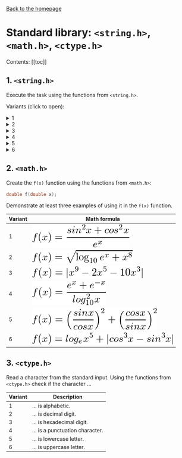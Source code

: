 [Back to the homepage](../README.md)

# Standard library: `<string.h>`, `<math.h>`, `<ctype.h>`

Contents:
[[toc]]

## 1. `<string.h>`

Execute the task using the functions from `<string.h>`.

Variants (click to open):

<details>
<summary>1</summary>
<hr>

Combine the two strings using the `strcat()` function and display the result:

```c
char destination[20] = "Bombarda ";
char source[] = "Maxima";
```

<hr>
</details>

<details>
<summary>2</summary>
<hr>

Create and compare two strings using the `strcmp()` function and show the message if they are equal.

<hr>
</details>

<details>
<summary>3</summary>
<hr>

Create a string, find the length of the string using the `strlen()` function, and display the result.

<hr>
</details>

<details>
<summary>4</summary>
<hr>

Combine the two strings using the `strcat()` function and display the result:

```c
char destination[20] = "Avada";
char source[] = " Kedavra";
```

<hr>
</details>

<details>
<summary>5</summary>
<hr>

Create and compare two strings using the `strcmp()` function and show the message if they are equal.

<hr>
</details>

<details>
<summary>6</summary>
<hr>

Create a string, find the length of the string using the `strlen()` function, and display the result.

<hr>
</details>

## 2. `<math.h>`

Create the `f(x)` function using the functions from `<math.h>`:

```c
double f(double x);
```

Demonstrate at least three examples of using it in the `f(x)` function.

| Variant | Math formula            |
| ------- | ----------------------- |
| 1       | ![8.2.1.png](8.2.1.png) |
| 2       | ![8.2.2.png](8.2.2.png) |
| 3       | ![8.2.3.png](8.2.3.png) |
| 4       | ![8.2.4.png](8.2.4.png) |
| 5       | ![8.2.5.png](8.2.5.png) |
| 6       | ![8.2.6.png](8.2.6.png) |

## 3. `<ctype.h>`

Read a character from the standard input. Using the functions from `<ctype.h>` check if the character  ...

| Variant | Description                     |
| ------- | ------------------------------- |
| 1       | ... is alphabetic.              |
| 2       | ... is decimal digit.           |
| 3       | ... is hexadecimal digit.       |
| 4       | ... is a punctuation character. |
| 5       | ... is lowercase letter.        |
| 6       | ... is uppercase letter.        |